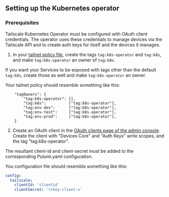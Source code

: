 ## Setting up the Kubernetes operator

### Prerequisites

Tailscale Kubernetes Operator must be configured with OAuth client credentials.
The operator uses these credentials to manage devices via the Tailscale API and to
create auth keys for itself and the devices it manages.

1. In your [tailnet policy file](https://login.tailscale.com/admin/acls/file), create the tags `tag:k8s-operator` and `tag:k8s`,
   and make `tag:k8s-operator` an owner of `tag:k8s`.

If you want your Services to be exposed with tags other than the default `tag:k8s`,
create those as well and make `tag:k8s-operator` an owner.

Your tailnet policy should resemble something like this:

```
	"tagOwners": {
		"tag:k8s-operator": [],
		"tag:k8s":          ["tag:k8s-operator"],
		"tag:env-dev":      ["tag:k8s-operator"],
		"tag:env-test":     ["tag:k8s-operator"],
		"tag:env-prod":     ["tag:k8s-operator"],
	}
```

2. Create an OAuth client in the [OAuth clients page of the admin console](https://login.tailscale.com/admin/settings/oauth).
   Create the client with "Devices Core" and "Auth Keys" write scopes, and the
   tag "tag:k8s-operator".

The resultant client-id and client-secret must be added to the corresponding
Pulumi.yaml configuration.

You configuration file should resemble something like this:

```yaml
config:
  tailscale:
    clientId: 'clientid'
    clientSecret: 'tskey-client-x'
```
